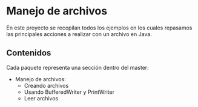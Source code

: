# Manejo de archivos

En este proyecto se recopilan todos los ejemplos en los cuales repasamos las principales acciones a realizar con un archivo en Java.

## Contenidos

Cada paquete representa una sección dentro del master:

- Manejo de archivos:
  - Creando archivos
  - Usando BufferedWriter y PrintWriter
  - Leer archivos